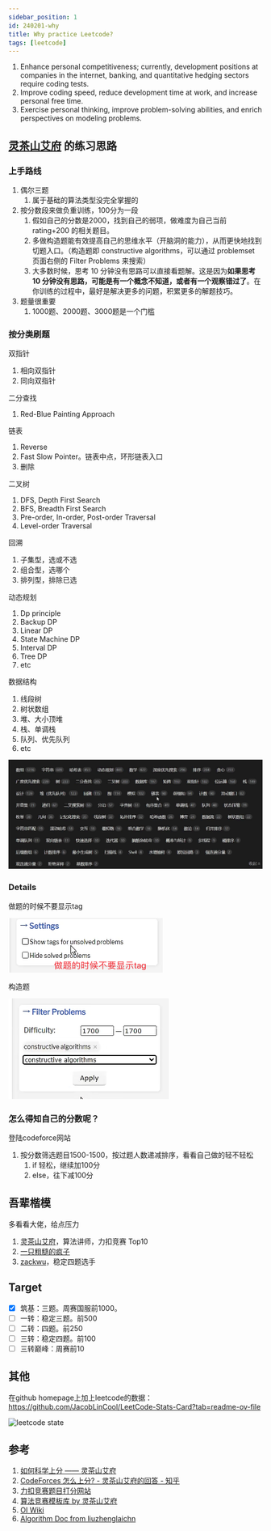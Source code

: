 ```yaml
---
sidebar_position: 1
id: 240201-why
title: Why practice Leetcode?
tags: [leetcode]
---
```


1. Enhance personal competitiveness; currently, development positions at companies in the internet, banking, and quantitative hedging sectors require coding tests.
2. Improve coding speed, reduce development time at work, and increase personal free time.
3. Exercise personal thinking, improve problem-solving abilities, and enrich perspectives on modeling problems.

## [灵茶山艾府](https://codeforces.com/profile/0x3F) 的练习思路

### 上手路线

1. 偶尔三题
   1. 属于基础的算法类型没完全掌握的
2. 按分数段来做负重训练，100分为一段
   1. 假如自己的分数是2000，找到自己的弱项，做难度为自己当前 rating+200 的相关题目。
   1. 多做构造题能有效提高自己的思维水平（开脑洞的能力），从而更快地找到切题入口。（构造题即 constructive algorithms，可以通过 problemset 页面右侧的 Filter Problems 来搜索）
   1. 大多数时候，思考 10 分钟没有思路可以直接看题解。这是因为**如果思考 10 分钟没有思路，可能是有一个概念不知道，或者有一个观察错过了**。在你训练的过程中，最好是解决更多的问题，积累更多的解题技巧。
3. 题量很重要
   1. 1000题、2000题、3000题是一个门槛

### 按分类刷题

双指针

1. 相向双指针
2. 同向双指针

二分查找

1. Red-Blue Painting Approach

链表

1. Reverse
2. Fast Slow Pointer。链表中点，环形链表入口
3. 删除

二叉树

1. DFS, Depth First Search
2. BFS, Breadth First Search
3. Pre-order, In-order, Post-order Traversal
4. Level-order Traversal

回溯

1. 子集型，选或不选
1. 组合型，选哪个
1. 排列型，排除已选

动态规划

1. Dp principle
2. Backup DP
3. Linear DP
4. State Machine DP
5. Interval DP
6. Tree DP
7. etc

数据结构

1. 线段树
2. 树状数组
3. 堆、大小顶堆
4. 栈、单调栈
5. 队列、优先队列
6. etc

![image-20240501002730572](./240201-why.assets/image-20240501002730572.png)

### Details

做题的时候不要显示tag

![image-20240121171526274](./240201-why.assets/image-20240121171526274.png)

构造题

![image-20240121171533381](./240201-why.assets/image-20240121171533381.png)


### 怎么得知自己的分数呢？

登陆codeforce网站

1. 按分数筛选题目1500-1500，按过题人数递减排序，看看自己做的轻不轻松
   1. if 轻松，继续加100分
   2. else，往下减100分

## 吾辈楷模

多看看大佬，给点压力

1. [灵茶山艾府](https://codeforces.com/profile/0x3F)，算法讲师，力扣竞赛 Top10
2. [一只粗糙的疯子](https://leetcode.cn/u/yi-zhi-cu-cao-de-feng-zi/)
3. [zackwu](https://leetcode.com/izackwu/)，稳定四题选手

## Target

- [x] 筑基：三题。周赛国服前1000。
- [ ] 一转：稳定三题。前500
- [ ] 二转：四题。前250
- [ ] 三转：稳定四题。前100
- [ ] 三转巅峰：周赛前10

## 其他

在github homepage上加上leetcode的数据：https://github.com/JacobLinCool/LeetCode-Stats-Card?tab=readme-ov-file

![leetcode state](https://leetcard.jacoblin.cool/colalinn?theme=light&font=Sura&ext=heatmap&site=cn)

## 参考

1. [如何科学上分 —— 灵茶山艾府](https://www.bilibili.com/read/cv22332590/?spm_id_from=333.999.0.0)
2. [CodeForces 怎么上分? - 灵茶山艾府的回答 - 知乎](https://www.zhihu.com/question/353734418/answer/2353160035) 
3. [力扣竞赛题目打分网站](https://huxulm.github.io/lc-rating/#/zen)
4. [算法竞赛模板库 by 灵茶山艾府](https://github.com/EndlessCheng/codeforces-go?tab=readme-ov-file)
5. [OI Wiki](https://oi-wiki.org/)
6. [Algorithm Doc from liuzhenglaichn](https://liuzhenglaichn.gitbook.io/algorithm)

